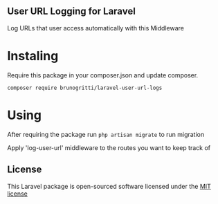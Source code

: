 ## User URL Logging for Laravel

Log URLs that user access automatically with this Middleware

# Instaling

Require this package in your composer.json and update composer. 

```
composer require brunogritti/laravel-user-url-logs
```


# Using

After requiring the package run `php artisan migrate` to run migration

Apply 'log-user-url' middleware to the routes you want to keep track of

## License

This Laravel package is open-sourced software licensed under the [MIT license](http://opensource.org/licenses/MIT)
